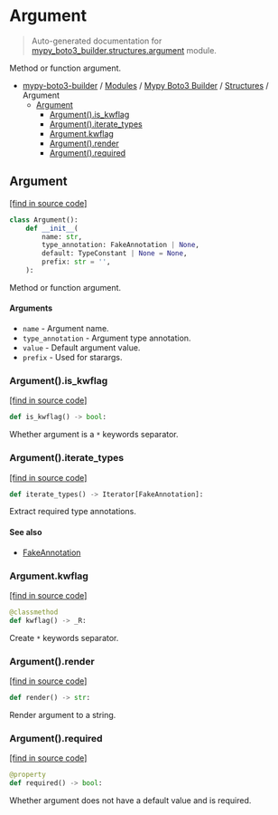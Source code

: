 # Argument

> Auto-generated documentation for [mypy_boto3_builder.structures.argument](https://github.com/youtype/mypy_boto3_builder/blob/main/mypy_boto3_builder/structures/argument.py) module.

Method or function argument.

- [mypy-boto3-builder](../../README.md#mypy_boto3_builder) / [Modules](../../MODULES.md#mypy-boto3-builder-modules) / [Mypy Boto3 Builder](../index.md#mypy-boto3-builder) / [Structures](index.md#structures) / Argument
    - [Argument](#argument)
        - [Argument().is_kwflag](#argumentis_kwflag)
        - [Argument().iterate_types](#argumentiterate_types)
        - [Argument.kwflag](#argumentkwflag)
        - [Argument().render](#argumentrender)
        - [Argument().required](#argumentrequired)

## Argument

[[find in source code]](https://github.com/youtype/mypy_boto3_builder/blob/main/mypy_boto3_builder/structures/argument.py#L12)

```python
class Argument():
    def __init__(
        name: str,
        type_annotation: FakeAnnotation | None,
        default: TypeConstant | None = None,
        prefix: str = '',
    ):
```

Method or function argument.

#### Arguments

- `name` - Argument name.
- `type_annotation` - Argument type annotation.
- `value` - Default argument value.
- `prefix` - Used for starargs.

### Argument().is_kwflag

[[find in source code]](https://github.com/youtype/mypy_boto3_builder/blob/main/mypy_boto3_builder/structures/argument.py#L54)

```python
def is_kwflag() -> bool:
```

Whether argument is a `*` keywords separator.

### Argument().iterate_types

[[find in source code]](https://github.com/youtype/mypy_boto3_builder/blob/main/mypy_boto3_builder/structures/argument.py#L60)

```python
def iterate_types() -> Iterator[FakeAnnotation]:
```

Extract required type annotations.

#### See also

- [FakeAnnotation](../type_annotations/fake_annotation.md#fakeannotation)

### Argument.kwflag

[[find in source code]](https://github.com/youtype/mypy_boto3_builder/blob/main/mypy_boto3_builder/structures/argument.py#L47)

```python
@classmethod
def kwflag() -> _R:
```

Create `*` keywords separator.

### Argument().render

[[find in source code]](https://github.com/youtype/mypy_boto3_builder/blob/main/mypy_boto3_builder/structures/argument.py#L35)

```python
def render() -> str:
```

Render argument to a string.

### Argument().required

[[find in source code]](https://github.com/youtype/mypy_boto3_builder/blob/main/mypy_boto3_builder/structures/argument.py#L69)

```python
@property
def required() -> bool:
```

Whether argument does not have a default value and is required.

